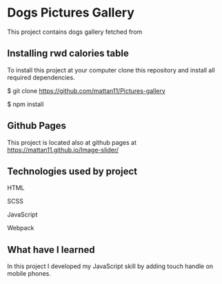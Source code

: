 # Dogs Pictures Gallery
This project contains dogs gallery fetched from

## Installing rwd calories table
To install this project at your computer clone this repository and install all required dependencies.

$ git clone https://github.com/mattan11/Pictures-gallery

$ npm install

## Github Pages
This project is located also at github pages at https://mattan11.github.io/Image-slider/

## Technologies used by project
HTML

SCSS

JavaScript

Webpack

## What have I learned
In this project I developed my JavaScript skill by adding touch handle on mobile phones.
